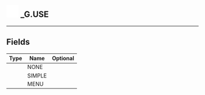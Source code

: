 ## <img src="../../.gitbook/assets/base.png" width="32" height="32" /> _G.USE


-----------------
## Fields

| Type   | Name | Optional |
| ------ | ---- | -------: |
|  | NONE |  |
|  | SIMPLE |  |
|  | MENU |  |
